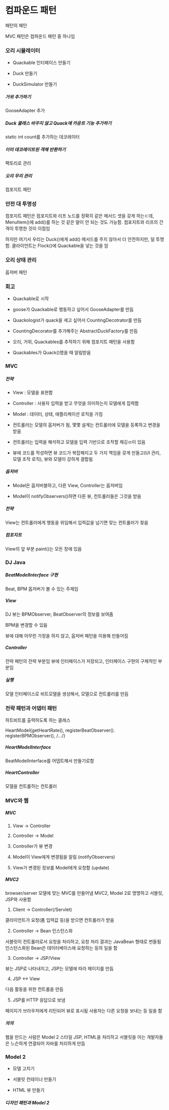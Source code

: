 # 컴파운드 패턴

패턴의 패턴

MVC 패턴은 컴파운드 패턴 중 하나임

### 오리 시뮬레이터

* Quackable 인터페이스 만들기

* Duck 만들기

* DuckSimulator 만들기

##### 거위 추가하기

GooseAdapter 추가

##### Duck 클래스 바꾸지 않고 Quack에 카운트 기능 추가하기

static int count를 추가하는 데코레이터

##### 이미 데코레이트된 객체 반환하기

팩토리로 관리

##### 오리 무리 관리

컴포지트 패턴

### 안전 대 투명성

컴포지트 패턴은 컴포지트와 리프 노드를 정확히 같은 메서드 셋을 갖게 하는ㄷ데, MenuItem()에 add()를 하는 것 같은 말이 안 되는 것도 가능함.
컴포지트와 리프의 간격이 투명한 것이 이점임

하지만 여기서 우리는 Duck()에게 add() 메서드를 주지 않아서 더 안전하지만, 덜 투명함. 클라이언트는 Flock()에 Quackable을 넣는 것을 암

### 오리 상태 관리

옵저버 패턴

### 회고

* Quackable로 시작

* goose가 Quackable로 행동하고 싶어서 GooseAdapter를 만듬

* Quackologist가 quack을 세고 싶어서 CountingDecotrator를 만듬

* CountingDecorator를 추가해주는 AbstractDuckFactory를 만듬

* 오리, 거위, Quackables를 추적하기 위해 컴포지트 패턴을 사용함

* Quackables가 Quack()했을 때 알림받음

### MVC

##### 전략

* View : 모델을 표현함

* Controller : 사용자 입력을 받고 무엇을 의미하는지 모델에게 집력함

* Model : 데이터, 상태, 애플리케이션 로직을 가짐

* 컨트롤러는 모델의 옵저버가 됨, 몇몇 설계는 컨트롤러에 모델을 등록하고 변경을 받음

* 컨트롤러는 입력을 해석하고 모델을 입력 기반으로 조작할 채깅ㅁ이 있음

* 뷰에 코드를 작성하면 뷰 코드가 복잡해지고 두 가지 책임을 갖게 만들고(UI 관리, 모델 조작 로직), 뷰와 모델이 강하게 결합됨

##### 옵저버

* Model은 옵저버블하고, 다른 View, Controller는 옵저버임

* Model이 notifyObservers()하면 다른 뷰, 컨트롤러들은 그것을 받음

##### 전략

View는 컨트롤러에게 행동을 위임해서 입력값을 넘기면 맞는 컨트롤러가 찾음

##### 컴포지트

View의 앞 부분 paint()는 모든 창에 있음

### DJ Java

##### BeatModelInterface 구현

Beat, BPM 옵저버가 볼 수 있는 주제임

##### View

DJ 뷰는 BPMObserver, BeatObserver의 정보를 보여줌

BPM을 변경할 수 있음

뷰에 대해 아무런 가정을 하지 않고, 옵저버 패턴을 이용해 만들어짐


##### Controller

전략 패턴의 전략 부분임
뷰에 인터페이스가 저장되고, 인터페이스 구현의 구체적인 부분임

##### 실행

모델 인터페이스로 비트모델을 생성해서, 모델으로 컨트롤러를 만듬

### 전략 패턴과 어댑터 패턴

하트비트를 출력하도록 하는 클래스

HeartModel{getHeartRate(), registerBeatObserver(). registerBPMObserver(), /*...*/}

##### HeartModelInterface

BeatModelInterface를 어댑트해서 만들기로함

##### HeartController

모델을 컨트롤하는 컨트롤러

### MVC와 웹

##### MVC

1. View -> Controller

2. Controller -> Model

3. Controller가 뷰 변경

4. Model이 View에게 변경됨을 알림 (notifyObservers)

5. View가 변경된 정보를 Model에게 요청함 (update)

##### MVC2

browser/server 모델에 맞는 MVC를 만들어냄
MVC2, Model 2로 명명하고 서블릿, JSP와 사용함

1. Client -> Controller(/Servlet)

클라이언트가 요청(폼 입력값 등)을 받으면 컨트롤러가 받음

2. Controller -> Bean 인스턴스화

서블릿이 컨트롤러로서 요청을 처리하고, 요청 처리 결과는 JavaBean 형태로 번들됨
인스턴스화된 Bean은 데이터베이스에 요청하는 등의 일을 함

3. Controller -> JSP/View

뷰는 JSP로 나타내지고, JSP는 모델에 따라 페이지를 만듬

4. JSP <-> View

다음 활동을 위한 컨트롤을 만듬

5. JSP를 HTTP 응답으로 보냄

페이지가 브라우저에게 리턴되어 뷰로 표시됨
사용자는 다른 요청을 보내는 등 일을 함

##### 의의

웹을 만드는 사람은 Model 2 스타일 JSP, HTML을 처리하고 서블릿을 아는 개발자들은 느슨하게 연결되어 자바를 처리하게 만듬

### Model 2

* 모델 고치기

* 서블릿 컨테이너 만들기

* HTML 뷰 만들기

##### 디자인 패턴과 Model 2

